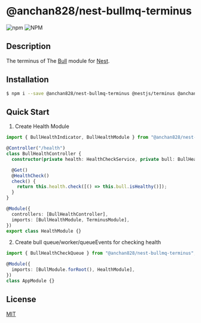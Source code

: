 # @anchan828/nest-bullmq-terminus

![npm](https://img.shields.io/npm/v/@anchan828/nest-bullmq-terminus.svg)
![NPM](https://img.shields.io/npm/l/@anchan828/nest-bullmq-terminus.svg)

## Description

The terminus of The [Bull](https://github.com/OptimalBits/bull) module for [Nest](https://github.com/nestjs/nest).

## Installation

```bash
$ npm i --save @anchan828/nest-bullmq-terminus @nestjs/terminus @anchan828/nest-bullmq bullmq
```

## Quick Start

1. Create Health Module

```ts
import { BullHealthIndicator, BullHealthModule } from "@anchan828/nest-bullmq-terminus";

@Controller("/health")
class BullHealthController {
  constructor(private health: HealthCheckService, private bull: BullHealthIndicator) {}

  @Get()
  @HealthCheck()
  check() {
    return this.health.check([() => this.bull.isHealthy()]);
  }
}

@Module({
  controllers: [BullHealthController],
  imports: [BullHealthModule, TerminusModule],
})
export class HealthModule {}
```

2. Create bull queue/worker/queueEvents for checking health

```ts
import { BullHealthCheckQueue } from "@anchan828/nest-bullmq-terminus";

@Module({
  imports: [BullModule.forRoot(), HealthModule],
})
class AppModule {}
```

## License

[MIT](LICENSE)
